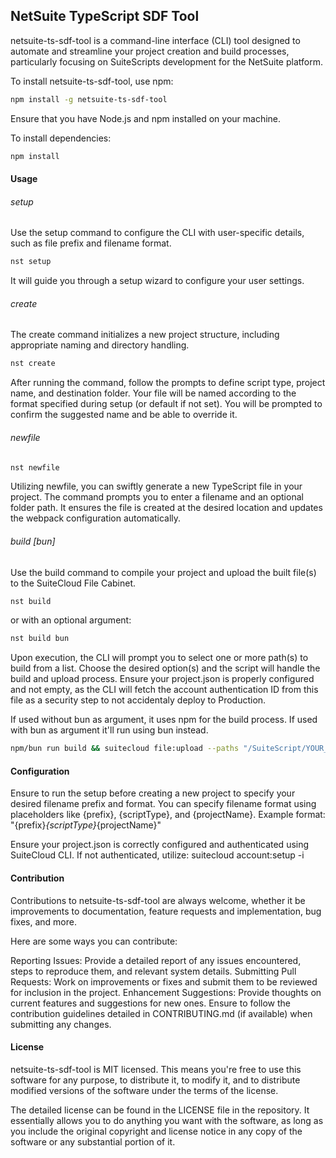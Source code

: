 ## NetSuite TypeScript SDF Tool
netsuite-ts-sdf-tool is a command-line interface (CLI) tool designed to automate and streamline your project creation and build processes, particularly focusing on SuiteScripts development for the NetSuite platform.

To install netsuite-ts-sdf-tool, use npm:
```bash
npm install -g netsuite-ts-sdf-tool
```
Ensure that you have Node.js and npm installed on your machine.

To install dependencies:
```bash
npm install
```

#### Usage
###### setup
Use the setup command to configure the CLI with user-specific details, such as file prefix and filename format.
```bash
nst setup
```
It will guide you through a setup wizard to configure your user settings.

###### create
The create command initializes a new project structure, including appropriate naming and directory handling.
```bash
nst create
```
After running the command, follow the prompts to define script type, project name, and destination folder. Your file will be named according to the format specified during setup (or default if not set). You will be prompted to confirm the suggested name and be able to override it.

###### newfile
```bash
nst newfile
```
Utilizing newfile, you can swiftly generate a new TypeScript file in your project. The command prompts you to enter a filename and an optional folder path. It ensures the file is created at the desired location and updates the webpack configuration automatically.

###### build [bun]
Use the build command to compile your project and upload the built file(s) to the SuiteCloud File Cabinet.
```bash
nst build
```
or with an optional argument:
```bash
nst build bun
```
Upon execution, the CLI will prompt you to select one or more path(s) to build from a list. Choose the desired option(s) and the script will handle the build and upload process. Ensure your project.json is properly configured and not empty, as the CLI will fetch the account authentication ID from this file as a security step to not accidentaly deploy to Production.

If used without bun as argument, it uses npm for the build process. If used with bun as argument it'll run using bun instead.

```bash
npm/bun run build && suitecloud file:upload --paths "/SuiteScript/YOUR_SELECTED_PATH.js" "/SuiteScript/ANOTHER_SELECTED_PATH.js"
```

#### Configuration
Ensure to run the setup before creating a new project to specify your desired filename prefix and format. You can specify filename format using placeholders like {prefix}, {scriptType}, and {projectName}.
Example format: "{prefix}_{scriptType}_{projectName}"

Ensure your project.json is correctly configured and authenticated using SuiteCloud CLI.
If not authenticated, utilize: suitecloud account:setup -i

#### Contribution
Contributions to netsuite-ts-sdf-tool are always welcome, whether it be improvements to documentation, feature requests and implementation, bug fixes, and more.

Here are some ways you can contribute:

Reporting Issues: Provide a detailed report of any issues encountered, steps to reproduce them, and relevant system details.
Submitting Pull Requests: Work on improvements or fixes and submit them to be reviewed for inclusion in the project.
Enhancement Suggestions: Provide thoughts on current features and suggestions for new ones.
Ensure to follow the contribution guidelines detailed in CONTRIBUTING.md (if available) when submitting any changes.

#### License
netsuite-ts-sdf-tool is MIT licensed. This means you're free to use this software for any purpose, to distribute it, to modify it, and to distribute modified versions of the software under the terms of the license.

The detailed license can be found in the LICENSE file in the repository. It essentially allows you to do anything you want with the software, as long as you include the original copyright and license notice in any copy of the software or any substantial portion of it.
